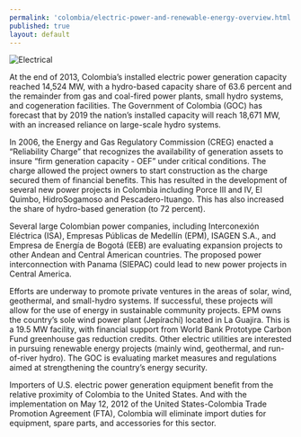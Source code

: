 ```yaml
---
permalink: 'colombia/electric-power-and-renewable-energy-overview.html'
published: true
layout: default
---
```

![Electrical](../images/electrical.png)

At the end of 2013, Colombia’s installed electric power generation capacity reached 14,524 MW, with a hydro-based capacity share of 63.6 percent and the remainder from gas and coal-fired power plants, small hydro systems, and cogeneration facilities. The Government of Colombia (GOC) has forecast that by 2019 the nation’s installed capacity will reach 18,671 MW, with an increased reliance on large-scale hydro systems.

In 2006, the Energy and Gas Regulatory Commission (CREG) enacted a “Reliability Charge” that recognizes the availability of generation assets to insure “firm generation capacity - OEF” under critical conditions. The charge allowed the project owners to start construction as the charge secured them of financial benefits. This has resulted in the development of several new power projects in Colombia including Porce III and IV, El Quimbo, HidroSogamoso and Pescadero-Ituango. This has also increased the share of hydro-based generation (to 72 percent).

Several large Colombian power companies, including Interconexión Eléctrica (ISA), Empresas Públicas de Medellín (EPM), ISAGEN S.A., and Empresa de Energía de Bogotá (EEB) are evaluating expansion projects to other Andean and Central American countries. The proposed power interconnection with Panama (SIEPAC) could lead to new power projects in Central America.

Efforts are underway to promote private ventures in the areas of solar, wind, geothermal, and small-hydro systems. If successful, these projects will allow for the use of energy in sustainable community projects. EPM owns the country’s sole wind power plant (Jepírachi) located in La Guajira. This is a 19.5 MW facility, with financial support from World Bank Prototype Carbon Fund greenhouse gas reduction credits. Other electric utilities are interested in pursuing renewable energy projects (mainly wind, geothermal, and run-of-river hydro). The GOC is evaluating market measures and regulations aimed at strengthening the country’s energy security.

Importers of U.S. electric power generation equipment benefit from the relative proximity of Colombia to the United States. And with the implementation on May 12, 2012 of the United States-Colombia Trade Promotion Agreement (FTA), Colombia will eliminate import duties for equipment, spare parts, and accessories for this sector.
